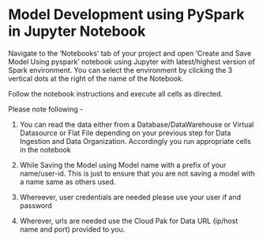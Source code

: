# Model Development using PySpark in Jupyter Notebook

Navigate to the ‘Notebooks’ tab of your project and open ‘Create and Save Model Using pyspark’ notebook using Jupyter with latest/highest version of Spark environment. You can select the environment by clicking the 3 vertical dots at the right of the name of the Notebook. 

Follow the notebook instructions and execute all cells as directed.

Please note following -

1. You can read the data either from a Database/DataWarehouse or Virtual Datasource or Flat File depending on your previous step for Data Ingestion and Data Organization. Accordingly you run appropriate cells in the notebook

2. While Saving the Model using Model name with a prefix of your name/user-id. This is just to ensure that you are not saving a model with a name same as others used.

3. Whereever, user credentials are needed please use your user if and password

4. Wherever, urls are needed use the Cloud Pak for Data URL (ip/host name and port) provided to you.

